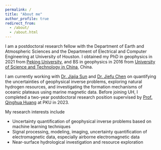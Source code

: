```yaml
---
permalink: /
title: "About me"
author_profile: true
redirect_from: 
  - /about/
  - /about.html
---
```


I am a postdoctoral research fellow with the Department of Earth and Atmospheric Sciences and the Department of Electrical and Computer Engineering at University of Houston. I obtained my PhD in geophysics in 2021 from [Peking University](https://english.pku.edu.cn), and BS in geophysics in 2016 from [University of Science and Technology in China](https://en.ustc.edu.cn/), China.

I am currently working with [Dr. Jiajia Sun](https://sites.google.com/view/jiajiasun) and [Dr. Jiefu Chen](http://www2.egr.uh.edu/~jchen82/) on quantifying the uncertainties of geophysical inverse problems, exploring natural hydrogen resources, and investigating the formation mechanisms of oceanic plateaus using marine magnetic data.
Before joining UH, I completed a two-year postdoctoral research position supervised by [Prof. Qinghua Huang](https://scholar.google.com/citations?user=mvImZ_oAAAAJ&hl=en&oi=ao) at PKU in 2023.

My research interests include

- Uncertainty quantification of geophysical inverse problems based on machine learning techniques
- Signal processing, modeling, imaging, uncertainty quantification of electromagnetic data, especially airborne electromagnetic data
- Near-surface hydrological investigation and resource exploration
